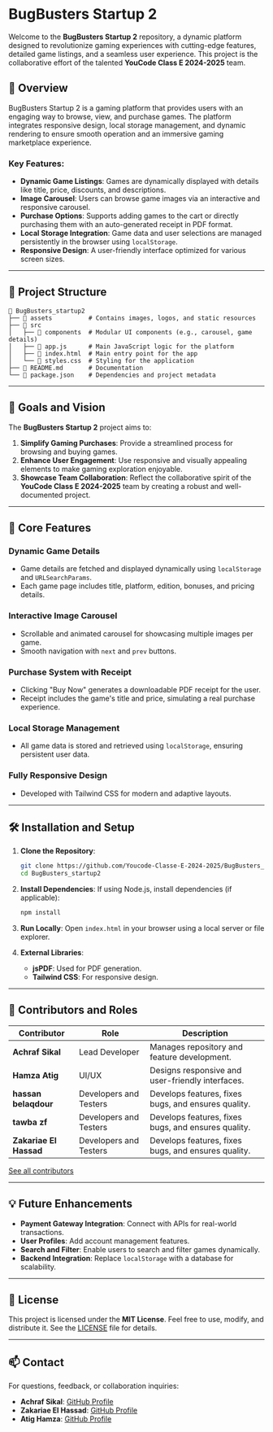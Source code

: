 # BugBusters Startup 2



Welcome to the **BugBusters Startup 2** repository, a dynamic platform designed to revolutionize gaming experiences with cutting-edge features, detailed game listings, and a seamless user experience. This project is the collaborative effort of the talented **YouCode Class E 2024-2025** team.

## 📖 Overview

BugBusters Startup 2 is a gaming platform that provides users with an engaging way to browse, view, and purchase games. The platform integrates responsive design, local storage management, and dynamic rendering to ensure smooth operation and an immersive gaming marketplace experience.

### Key Features:
- **Dynamic Game Listings**: Games are dynamically displayed with details like title, price, discounts, and descriptions.
- **Image Carousel**: Users can browse game images via an interactive and responsive carousel.
- **Purchase Options**: Supports adding games to the cart or directly purchasing them with an auto-generated receipt in PDF format.
- **Local Storage Integration**: Game data and user selections are managed persistently in the browser using `localStorage`.
- **Responsive Design**: A user-friendly interface optimized for various screen sizes.

---

## 🚀 Project Structure

```
📂 BugBusters_startup2
├── 📁 assets          # Contains images, logos, and static resources
├── 📁 src
│   ├── 📂 components  # Modular UI components (e.g., carousel, game details)
│   ├── 📜 app.js      # Main JavaScript logic for the platform
│   ├── 📜 index.html  # Main entry point for the app
│   └── 📜 styles.css  # Styling for the application
├── 📜 README.md       # Documentation
└── 📜 package.json    # Dependencies and project metadata
```

---

## 🎯 Goals and Vision

The **BugBusters Startup 2** project aims to:
1. **Simplify Gaming Purchases**: Provide a streamlined process for browsing and buying games.
2. **Enhance User Engagement**: Use responsive and visually appealing elements to make gaming exploration enjoyable.
3. **Showcase Team Collaboration**: Reflect the collaborative spirit of the **YouCode Class E 2024-2025** team by creating a robust and well-documented project.

---

## 🔑 Core Features

### Dynamic Game Details
- Game details are fetched and displayed dynamically using `localStorage` and `URLSearchParams`.
- Each game page includes title, platform, edition, bonuses, and pricing details.

### Interactive Image Carousel
- Scrollable and animated carousel for showcasing multiple images per game.
- Smooth navigation with `next` and `prev` buttons.

### Purchase System with Receipt
- Clicking "Buy Now" generates a downloadable PDF receipt for the user.
- Receipt includes the game's title and price, simulating a real purchase experience.

### Local Storage Management
- All game data is stored and retrieved using `localStorage`, ensuring persistent user data.

### Fully Responsive Design
- Developed with Tailwind CSS for modern and adaptive layouts.

---

## 🛠️ Installation and Setup

1. **Clone the Repository**:
   ```bash
   git clone https://github.com/Youcode-Classe-E-2024-2025/BugBusters_startup2.git
   cd BugBusters_startup2
   ```

2. **Install Dependencies**:
   If using Node.js, install dependencies (if applicable):
   ```bash
   npm install
   ```

3. **Run Locally**:
   Open `index.html` in your browser using a local server or file explorer.

4. **External Libraries**:
   - **jsPDF**: Used for PDF generation.
   - **Tailwind CSS**: For responsive design.

---

## 👥 Contributors and Roles

| Contributor       | Role                          | Description                              |
|-------------------|-------------------------------|------------------------------------------|
| **Achraf Sikal**    | Lead Developer               | Manages repository and feature development. |
| **Hamza Atig** | UI/UX         | Designs responsive and user-friendly interfaces. |
| **hassan belaqdour**  | Developers and Testers        | Develops features, fixes bugs, and ensures quality. |
| **tawba zf**  | Developers and Testers        | Develops features, fixes bugs, and ensures quality. |
| **Zakariae El Hassad**  | Developers and Testers        | Develops features, fixes bugs, and ensures quality. |

[See all contributors](https://github.com/Youcode-Classe-E-2024-2025/BugBusters_startup2/graphs/contributors)

---

## 💡 Future Enhancements

- **Payment Gateway Integration**: Connect with APIs for real-world transactions.
- **User Profiles**: Add account management features.
- **Search and Filter**: Enable users to search and filter games dynamically.
- **Backend Integration**: Replace `localStorage` with a database for scalability.

---

## 📝 License

This project is licensed under the **MIT License**. Feel free to use, modify, and distribute it. See the [LICENSE](LICENSE) file for details.

---

## 📫 Contact

For questions, feedback, or collaboration inquiries:
- **Achraf Sikal**: [GitHub Profile](https://github.com/achraf-sik)
- **Zakariae El Hassad**: [GitHub Profile](https://github.com/zakariae-elhassad)
- **Atig Hamza**: [GitHub Profile](https://github.com/Atig-Hamza)
